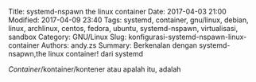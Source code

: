 Title: systemd-nspawn the linux container
Date: 2017-04-03 21:00
Modified: 2017-04-09 23:40
Tags: systemd, container, gnu/linux, debian, linux, archlinux, centos, fedora, ubuntu, systemd-nspawn, virtualisasi, sandbox
Category: GNU/Linux
Slug: konfigurasi-systemd-nspawn-linux-container
Authors: andy.zs
Summary: Berkenalan dengan systemd-nsapwn,the linux container! dari systemd


*Container*/kontainer/kontener atau apalah itu, adalah 




